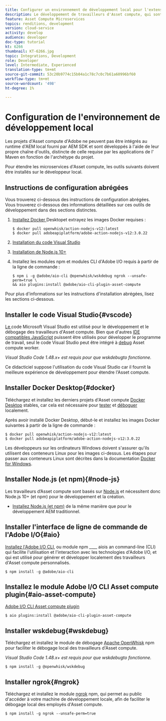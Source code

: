 ```yaml
---
title: Configurer un environnement de développement local pour l'extensibilité des Assets compute
description: Le développement de travailleurs d'Asset compute, qui sont des applications JavaScript Node.js, nécessite des outils de développement spécifiques qui diffèrent du développement AEM traditionnel, allant de Node.js et de divers modules npm à Docker Desktop et à Microsoft Visual Studio Code.
feature: Asset Compute Microservices
topics: renditions, development
version: cloud-service
activity: develop
audience: developer
doc-type: tutorial
kt: 6266
thumbnail: KT-6266.jpg
topic: Integrations, Development
role: Developer
level: Intermediate, Experienced
translation-type: tm+mt
source-git-commit: 53c20b9774c15b04a1c78c7c0c7b61a60996bf60
workflow-type: tm+mt
source-wordcount: '498'
ht-degree: 1%

---
```



# Configuration de l&#39;environnement de développement local

Les projets d&#39;Asset compute d&#39;Adobe ne peuvent pas être intégrés au runtime d&#39;AEM local fourni par AEM SDK et sont développés à l&#39;aide de leur propre chaîne d&#39;outils, distincte de celle requise par les applications de l&#39; Maven en fonction de l&#39;archétype du projet.

Pour étendre les microservices d&#39;Asset compute, les outils suivants doivent être installés sur le développeur local.

## Instructions de configuration abrégées

Vous trouverez ci-dessous des instructions de configuration abrégées. Vous trouverez ci-dessous des informations détaillées sur ces outils de développement dans des sections distinctes.

1. [Installez Docker ](https://www.docker.com/products/docker-desktop) Desktopet extrayez les images Docker requises :

   ```
   $ docker pull openwhisk/action-nodejs-v12:latest
   $ docker pull adobeapiplatform/adobe-action-nodejs-v12:3.0.22
   ```

1. [Installation du code Visual Studio](https://code.visualstudio.com/download)
1. [Installation de Node.js 10+](../../local-development-environment/development-tools.md#node-js)
1. Installez les modules npm et modules CLI d&#39;Adobe I/O requis à partir de la ligne de commande :

   ```
   $ npm i -g @adobe/aio-cli @openwhisk/wskdebug ngrok --unsafe-perm=true \
   && aio plugins:install @adobe/aio-cli-plugin-asset-compute
   ```

Pour plus d&#39;informations sur les instructions d&#39;installation abrégées, lisez les sections ci-dessous.

## Installer le code Visual Studio{#vscode}

[Le ](https://code.visualstudio.com/download) code Microsoft Visual Studio est utilisé pour le développement et le débogage des travailleurs d&#39;Asset compute. Bien que d&#39;autres [IDE compatibles JavaScript](../../local-development-environment/development-tools.md#set-up-the-development-ide) puissent être utilisés pour développer le programme de travail, seul le code Visual Studio peut être intégré à [debug](../test-debug/debug.md) Asset compute worker.

_Visual Studio Code 1.48.x+ est requis pour que  [](#wskdebug) wskdebugto fonctionne._

Ce didacticiel suppose l&#39;utilisation du code Visual Studio car il fournit la meilleure expérience de développement pour étendre l&#39;Asset compute.

## Installer Docker Desktop{#docker}

Téléchargez et installez les derniers projets d&#39;Asset compute [Docker Desktop](https://www.docker.com/products/docker-desktop) stables, car cela est nécessaire pour [tester](../test-debug/test.md) et [déboguer](../test-debug/debug.md) localement.

Après avoir installé Docker Desktop, début-le et installez les images Docker suivantes à partir de la ligne de commande :

```
$ docker pull openwhisk/action-nodejs-v12:latest
$ docker pull adobeapiplatform/adobe-action-nodejs-v12:3.0.22
```

Les développeurs sur les ordinateurs Windows doivent s&#39;assurer qu&#39;ils utilisent des conteneurs Linux pour les images ci-dessus. Les étapes pour passer aux conteneurs Linux sont décrites dans la documentation [Docker for Windows](https://docs.docker.com/docker-for-windows/).

## Installer Node.js (et npm){#node-js}

Les travailleurs d’Asset compute sont basés sur [Node.js](https://nodejs.org/) et nécessitent donc Node.js 10+ (et npm) pour le développement et la création.

+ [Installez Node.js (et npm)](../../local-development-environment/development-tools.md#node-js) de la même manière que pour le développement AEM traditionnel.

## Installer l&#39;interface de ligne de commande de l&#39;Adobe I/O{#aio}

[Installez l&#39;Adobe I/O CLI](../../local-development-environment/development-tools.md#aio-cli), ou module npm  ____ aiois an command-line (CLI) qui facilite l&#39;utilisation et l&#39;interaction avec les technologies d&#39;Adobe I/O, et qui est utilisé pour générer et développer localement des travailleurs d&#39;Asset compute personnalisés.

```
$ npm install -g @adobe/aio-cli
```

## Installez le module Adobe I/O CLI Asset compute plugin{#aio-asset-compute}

[Adobe I/O CLI Asset compute plugin](https://github.com/adobe/aio-cli-plugin-asset-compute)

```
$ aio plugins:install @adobe/aio-cli-plugin-asset-compute
```

## Installer wskdebug{#wskdebug}

Téléchargez et installez le module de débogage [Apache OpenWhisk](https://www.npmjs.com/package/@openwhisk/wskdebug) npm pour faciliter le débogage local des travailleurs d&#39;Asset compute.

_Visual Studio Code 1.48.x+ est requis pour que  [](#wskdebug) wskdebugto fonctionne._

```
$ npm install -g @openwhisk/wskdebug
```

## Installer ngrok{#ngrok}

Téléchargez et installez le module [ngrok](https://www.npmjs.com/package/ngrok) npm, qui permet au public d&#39;accéder à votre machine de développement locale, afin de faciliter le débogage local des employés d&#39;Asset compute.

```
$ npm install -g ngrok --unsafe-perm=true
```
